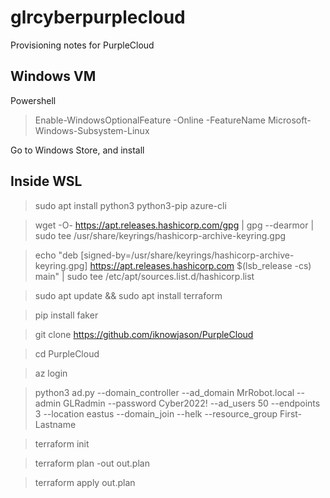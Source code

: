 # glrcyberpurplecloud
Provisioning notes for PurpleCloud

## Windows VM

Powershell

> Enable-WindowsOptionalFeature -Online -FeatureName Microsoft-Windows-Subsystem-Linux

Go to Windows Store, and install 


## Inside WSL

> sudo apt install python3 python3-pip azure-cli

> wget -O- https://apt.releases.hashicorp.com/gpg | gpg --dearmor | sudo tee /usr/share/keyrings/hashicorp-archive-keyring.gpg

> echo "deb [signed-by=/usr/share/keyrings/hashicorp-archive-keyring.gpg] https://apt.releases.hashicorp.com $(lsb_release -cs) main" | sudo tee /etc/apt/sources.list.d/hashicorp.list

> sudo apt update && sudo apt install terraform

> pip install faker

> git clone https://github.com/iknowjason/PurpleCloud

> cd PurpleCloud

> az login

> python3 ad.py --domain_controller --ad_domain MrRobot.local --admin GLRadmin --password Cyber2022! --ad_users 50 --endpoints 3 --location eastus --domain_join --helk 
--resource_group First-Lastname

> terraform init

> terraform plan -out out.plan

> terraform apply out.plan
